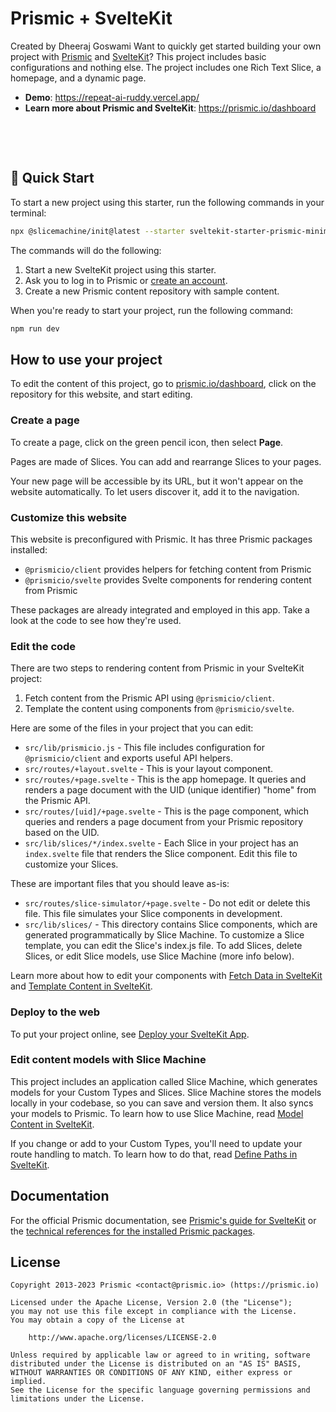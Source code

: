# Prismic + SvelteKit
Created by Dheeraj Goswami
Want to quickly get started building your own project with [Prismic][prismic] and [SvelteKit][sveltekit]? This project includes basic configurations and nothing else. The project includes one Rich Text Slice, a homepage, and a dynamic page.

- **Demo**: https://repeat-ai-ruddy.vercel.app/
- **Learn more about Prismic and SvelteKit**: https://prismic.io/dashboard

&nbsp;


&nbsp;

## 🚀 Quick Start

To start a new project using this starter, run the following commands in your terminal:

```sh
npx @slicemachine/init@latest --starter sveltekit-starter-prismic-minimal
```

The commands will do the following:

1. Start a new SvelteKit project using this starter.
2. Ask you to log in to Prismic or [create an account][prismic-sign-up].
3. Create a new Prismic content repository with sample content.

When you're ready to start your project, run the following command:

```sh
npm run dev
```

## How to use your project

To edit the content of this project, go to [prismic.io/dashboard](https://prismic.io/dashboard), click on the repository for this website, and start editing.

### Create a page

To create a page, click on the green pencil icon, then select **Page**.

Pages are made of Slices. You can add and rearrange Slices to your pages.

Your new page will be accessible by its URL, but it won't appear on the website automatically. To let users discover it, add it to the navigation.

### Customize this website

This website is preconfigured with Prismic. It has three Prismic packages installed:

- `@prismicio/client` provides helpers for fetching content from Prismic
- `@prismicio/svelte` provides Svelte components for rendering content from Prismic

These packages are already integrated and employed in this app. Take a look at the code to see how they're used.

### Edit the code

There are two steps to rendering content from Prismic in your SvelteKit project:

1. Fetch content from the Prismic API using `@prismicio/client`.
2. Template the content using components from `@prismicio/svelte`.

Here are some of the files in your project that you can edit:

- `src/lib/prismicio.js` - This file includes configuration for `@prismicio/client` and exports useful API helpers.
- `src/routes/+layout.svelte` - This is your layout component.
- `src/routes/+page.svelte` - This is the app homepage. It queries and renders a page document with the UID (unique identifier) "home" from the Prismic API.
- `src/routes/[uid]/+page.svelte` - This is the page component, which queries and renders a page document from your Prismic repository based on the UID.
- `src/lib/slices/*/index.svelte` - Each Slice in your project has an `index.svelte` file that renders the Slice component. Edit this file to customize your Slices.

These are important files that you should leave as-is:

- `src/routes/slice-simulator/+page.svelte` - Do not edit or delete this file. This file simulates your Slice components in development.
- `src/lib/slices/` - This directory contains Slice components, which are generated programmatically by Slice Machine. To customize a Slice template, you can edit the Slice's index.js file. To add Slices, delete Slices, or edit Slice models, use Slice Machine (more info below).

Learn more about how to edit your components with [Fetch Data in SvelteKit](https://prismic.io/docs/technologies/fetch-data-sveltekit) and [Template Content in SvelteKit](https://prismic.io/docs/technologies/template-content-sveltekit).

### Deploy to the web

To put your project online, see [Deploy your SvelteKit App](https://prismic.io/docs/technologies/deploy-sveltekit).

### Edit content models with Slice Machine

This project includes an application called Slice Machine, which generates models for your Custom Types and Slices. Slice Machine stores the models locally in your codebase, so you can save and version them. It also syncs your models to Prismic. To learn how to use Slice Machine, read [Model Content in SvelteKit](https://prismic.io/docs/technologies/model-content-sveltekit).

If you change or add to your Custom Types, you'll need to update your route handling to match. To learn how to do that, read [Define Paths in SvelteKit](https://prismic.io/docs/technologies/define-paths-sveltekit).

## Documentation

For the official Prismic documentation, see [Prismic's guide for SvelteKit][prismic-docs] or the [technical references for the installed Prismic packages](https://prismic.io/docs/technologies/technical-references).

## License

```
Copyright 2013-2023 Prismic <contact@prismic.io> (https://prismic.io)

Licensed under the Apache License, Version 2.0 (the "License");
you may not use this file except in compliance with the License.
You may obtain a copy of the License at

    http://www.apache.org/licenses/LICENSE-2.0

Unless required by applicable law or agreed to in writing, software
distributed under the License is distributed on an "AS IS" BASIS,
WITHOUT WARRANTIES OR CONDITIONS OF ANY KIND, either express or implied.
See the License for the specific language governing permissions and
limitations under the License.
```

[prismic]: https://prismic.io/
[prismic-docs]: https://prismic.io/docs/technologies/sveltekit
[prismic-sign-up]: https://prismic.io/dashboard/signup
[sveltekit]: https://kit.svelte.dev/
[live-demo]: https://sveltekit-starter-prismic-minimal.vercel.app/

